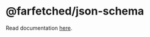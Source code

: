 # @farfetched/json-schema

Read documentation [here](https://farfetched.pages.dev/api/contracts/json-schema.html).

